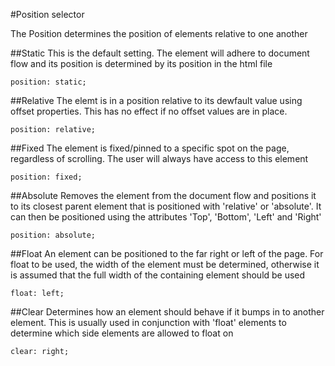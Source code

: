 #Position selector

The Position determines the position of elements relative to one another

##Static
This is the default setting. The element will adhere to document flow and its position is determined by its position in the html file
```
position: static;
```

##Relative
The elemt is in a position relative to its dewfault value using offset properties. This has no effect if no offset values are in place.
```
position: relative;
```

##Fixed
The element is fixed/pinned to a specific spot on the page, regardless of scrolling. The user will always have access to this element
```
position: fixed;
```

##Absolute
Removes the element from the document flow and positions it to its closest parent element that is positioned with 'relative' or 'absolute'. It can then be positioned using the attributes 'Top', 'Bottom', 'Left' and 'Right'
```
position: absolute;
```

##Float
An element can be positioned to the far right or left of the page. For float to be used, the width of the element must be determined, otherwise it is assumed that the full width of the containing element should be used
```
float: left;
```

##Clear
Determines how an element should behave if it bumps in to another element. This is usually used in conjunction with 'float' elements to determine which side elements are allowed to float on
```
clear: right;
```
